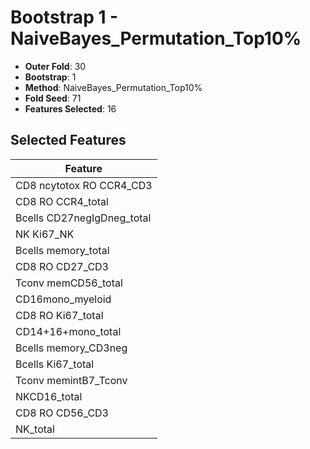 # Bootstrap 1 - NaiveBayes_Permutation_Top10%

- **Outer Fold**: 30
- **Bootstrap**: 1
- **Method**: NaiveBayes_Permutation_Top10%
- **Fold Seed**: 71
- **Features Selected**: 16

## Selected Features

| Feature |
|---------|
| CD8 ncytotox RO CCR4_CD3 |
| CD8 RO CCR4_total |
| Bcells CD27negIgDneg_total |
| NK Ki67_NK |
| Bcells memory_total |
| CD8 RO CD27_CD3 |
| Tconv memCD56_total |
| CD16mono_myeloid |
| CD8 RO Ki67_total |
| CD14+16+mono_total |
| Bcells memory_CD3neg |
| Bcells Ki67_total |
| Tconv memintB7_Tconv |
| NKCD16_total |
| CD8 RO CD56_CD3 |
| NK_total |
